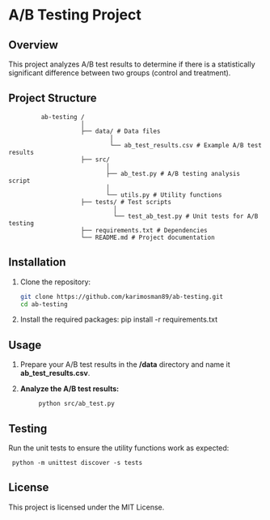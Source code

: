 # A/B Testing Project

## Overview
This project analyzes A/B test results to determine if there is a statistically significant difference between two groups (control and treatment).

## Project Structure

             ab-testing /
                        │ 
                        ├── data/ # Data files 
                                │ 
                                └── ab_test_results.csv # Example A/B test results 
                        ├── src/ 
                               │ 
                               ├── ab_test.py # A/B testing analysis script 
                               │ 
                               └── utils.py # Utility functions 
                        ├── tests/ # Test scripts 
                                 │ 
                                 └── test_ab_test.py # Unit tests for A/B testing 
                        ├── requirements.txt # Dependencies 
                        └── README.md # Project documentation

## Installation
1. Clone the repository:
   ```bash
   git clone https://github.com/karimosman89/ab-testing.git
   cd ab-testing

2. Install the required packages:
     pip install -r requirements.txt


## Usage

1. Prepare your A/B test results in the **/data** directory and name it **ab_test_results.csv**.
   
2. **Analyze the A/B test results:**

   
            python src/ab_test.py

   
 ## Testing    

Run the unit tests to ensure the utility functions work as expected:

     python -m unittest discover -s tests


## License
 This project is licensed under the MIT License.
 
